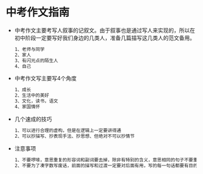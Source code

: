 # 中考作文指南



- 中考作文主要考写人叙事的记叙文。由于叙事也是通过写人来实现的，所以在初中阶段一定要写好我们身边的几类人，准备几篇描写这几类人的范文备用。

    ```html
    1、老师与同学
    2、家人
    3、有闪光点的陌生人
    4、自己
    ```



* 中考作文写主要写4个角度

    ```html
    1、成长
    2、生活中的美好
    3、文化，读书，语文
    4、家国情怀
    ```



- 几个速成的技巧

    ```html
    1、可以进行合理的虚构，但是在逻辑上一定要讲得通
    2、可以抄描写、抄表现手法、抄思想、但绝对不可以抄情节
    ```




- 注意事项

    ```html
    1、不要啰嗦，意思重复的形容词和副词要去掉，除非有特别的含义，意思相同的句子不要重复写
    2、不要为了凑字数写废话，前面的描写和过渡一定要对后面有用，写的每一句话都要有目的，没用的就要删掉

```
